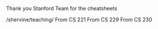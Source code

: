 Thank you Stanford Team for the cheatsheets

/shervine/teaching/
From CS 221
From CS 229 
From CS 230